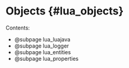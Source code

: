 
Objects {#lua_objects}
=======

Contents:
- @subpage lua_luajava
- @subpage lua_logger
- @subpage lua_entities
- @subpage lua_properties
